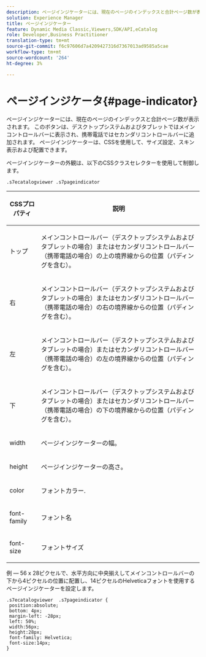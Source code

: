 ```yaml
---
description: ページインジケーターには、現在のページのインデックスと合計ページ数が表示されます。 このボタンは、デスクトップシステムおよびタブレットではメインコントロールバーに表示され、携帯電話ではセカンダリコントロールバーに追加されます。 ページインジケーターは、CSSを使用して、サイズ設定、スキン表示および配置できます。
solution: Experience Manager
title: ページインジケーター
feature: Dynamic Media Classic,Viewers,SDK/API,eCatalog
role: Developer,Business Practitioner
translation-type: tm+mt
source-git-commit: f6c97606d7a4209427316d7367013ad9585a5cae
workflow-type: tm+mt
source-wordcount: '264'
ht-degree: 3%

---
```



# ページインジケータ{#page-indicator}

ページインジケーターには、現在のページのインデックスと合計ページ数が表示されます。 このボタンは、デスクトップシステムおよびタブレットではメインコントロールバーに表示され、携帯電話ではセカンダリコントロールバーに追加されます。 ページインジケーターは、CSSを使用して、サイズ設定、スキン表示および配置できます。

ページインジケーターの外観は、以下のCSSクラスセレクターを使用して制御します。

`.s7ecatalogviewer .s7pageindicator`

<table id="table_94EE3F5BBE4547C0B4943471CEE7EDE4"> 
 <thead> 
  <tr> 
   <th colname="col1" class="entry"> <p> CSSプロパティ </p> </th> 
   <th colname="col2" class="entry"> <p>説明 </p> </th> 
  </tr> 
 </thead>
 <tbody> 
  <tr> 
   <td colname="col1"> <p> <span class="codeph"> トップ </span> </p> </td> 
   <td colname="col2"> <p>メインコントロールバー（デスクトップシステムおよびタブレットの場合）またはセカンダリコントロールバー（携帯電話の場合）の上の境界線からの位置（パディングを含む）。 </p> </td> 
  </tr> 
  <tr> 
   <td colname="col1"> <p> <span class="codeph"> 右 </span> </p> </td> 
   <td colname="col2"> <p>メインコントロールバー（デスクトップシステムおよびタブレットの場合）またはセカンダリコントロールバー（携帯電話の場合）の右の境界線からの位置（パディングを含む）。 </p> </td> 
  </tr> 
  <tr> 
   <td colname="col1"> <p> <span class="codeph"> 左 </span> </p> </td> 
   <td colname="col2"> <p>メインコントロールバー（デスクトップシステムおよびタブレットの場合）またはセカンダリコントロールバー（携帯電話の場合）の左の境界線からの位置（パディングを含む）。 </p> </td> 
  </tr> 
  <tr> 
   <td colname="col1"> <p> <span class="codeph"> 下 </span> </p> </td> 
   <td colname="col2"> <p>メインコントロールバー（デスクトップシステムおよびタブレットの場合）またはセカンダリコントロールバー（携帯電話の場合）の下の境界線からの位置（パディングを含む）。 </p> </td> 
  </tr> 
  <tr> 
   <td colname="col1"> <p> <span class="codeph"> width </span> </p> </td> 
   <td colname="col2"> <p>ページインジケーターの幅。 </p> </td> 
  </tr> 
  <tr> 
   <td colname="col1"> <p> <span class="codeph"> height </span> </p> </td> 
   <td colname="col2"> <p>ページインジケーターの高さ。 </p> </td> 
  </tr> 
  <tr> 
   <td colname="col1"> <p> <span class="codeph"> color </span> </p> </td> 
   <td colname="col2"> <p>フォントカラー. </p> </td> 
  </tr> 
  <tr> 
   <td colname="col1"> <p> <span class="codeph"> font-family  </span> </p> </td> 
   <td colname="col2"> <p>フォント名 </p> </td> 
  </tr> 
  <tr> 
   <td colname="col1"> <p> <span class="codeph"> font-size  </span> </p> </td> 
   <td colname="col2"> <p>フォントサイズ </p> </td> 
  </tr> 
 </tbody> 
</table>

例 — 56 x 28ピクセルで、水平方向に中央揃えしてメインコントロールバーの下から4ピクセルの位置に配置し、14ピクセルのHelveticaフォントを使用するページインジケーターを設定します。

```
.s7ecatalogviewer  .s7pageindicator { 
 position:absolute; 
 bottom: 4px; 
 margin-left: -28px;  
 left: 50%; 
 width:56px; 
 height:28px; 
 font-family: Helvetica; 
 font-size:14px; 
}
```


